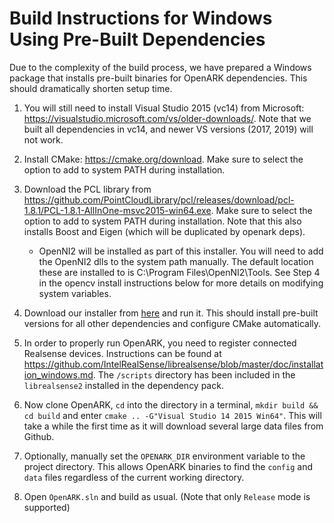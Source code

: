 # Build Instructions for Windows Using Pre-Built Dependencies

Due to the complexity of the build process, we have prepared a Windows package that installs pre-built binaries for OpenARK dependencies. This should dramatically shorten setup time.

1. You will still need to install Visual Studio 2015 (vc14) from Microsoft: <https://visualstudio.microsoft.com/vs/older-downloads/>. Note that we built all dependencies in vc14, and newer VS versions (2017, 2019) will not work.

2. Install CMake: <https://cmake.org/download>. Make sure to select the option to add to system PATH during installation.

3. Download the PCL library from <https://github.com/PointCloudLibrary/pcl/releases/download/pcl-1.8.1/PCL-1.8.1-AllInOne-msvc2015-win64.exe>. Make sure to select the option to add to system PATH during installation. Note that this also installs Boost and Eigen (which will be duplicated by openark deps).
    - OpenNI2 will be installed as part of this installer. You will need to add the OpenNI2 dlls to the
system path manually. The default location these are installed to is C:\Program
Files\OpenNI2\Tools. See Step 4 in the opencv install instructions below for more details on
modifying system variables.

4. Download our installer from
[here](https://drive.google.com/file/d/1ef9PmvhlJGX5BH8LLcKaQxrY8PpTbcaW/view?usp=sharing) and run it. This should install pre-built versions for all other dependencies and configure CMake automatically.

5. In order to properly run OpenARK, you need to register connected Realsense devices. Instructions can be found at <https://github.com/IntelRealSense/librealsense/blob/master/doc/installation_windows.md>. The `/scripts` directory has been included in the `librealsense2` installed in the dependency pack.

6. Now clone OpenARK, `cd` into the directory in a terminal, `mkdir build && cd build` and enter `cmake .. -G"Visual Studio 14 2015 Win64"`. This will take a while the first time as it will download several large data files from Github.

7. Optionally, manually set the `OPENARK_DIR` environment variable to the project directory. This allows OpenARK binaries to find the `config` and `data` files regardless of the current working directory.

8. Open `OpenARK.sln` and build as usual. (Note that only `Release` mode is supported)
